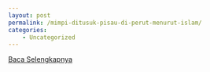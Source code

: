 ```yaml
---
layout: post
permalink: /mimpi-ditusuk-pisau-di-perut-menurut-islam/
categories:
    - Uncategorized
---
```


[Baca Selengkapnya](/07)